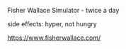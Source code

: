 

Fisher Wallace Simulator - twice a day

  side effects: hyper, not hungry
  
  https://www.fisherwallace.com/


